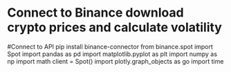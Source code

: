 # Connect to Binance download crypto prices and calculate volatility

#Connect to API
pip install binance-connector
from binance.spot import Spot
import pandas as pd
import matplotlib.pyplot as plt
import numpy as np
import math
client = Spot()
import plotly.graph_objects as go
import time


